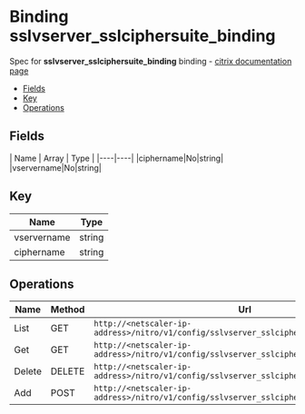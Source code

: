 # Binding sslvserver_sslciphersuite_binding

Spec for **sslvserver_sslciphersuite_binding** binding - [citrix documentation page](https://developer-docs.citrix.com/projects/netscaler-nitro-api/en/11.0/configuration/ssl/sslvserver_sslciphersuite_binding/sslvserver_sslciphersuite_binding/)

- [Fields](#fields)
- [Key](#key)
- [Operations](#operations)

## Fields

| Name | Array | Type |
|----|----|
|ciphername|No|string|
|vservername|No|string|

## Key

| Name | Type |
|----|----|
| vservername | string |
| ciphername | string |

## Operations

| Name | Method | Url |
|----|----|----|
| List | GET | `http://<netscaler-ip-address>/nitro/v1/config/sslvserver_sslciphersuite_binding` |
| Get | GET | `http://<netscaler-ip-address>/nitro/v1/config/sslvserver_sslciphersuite_binding/<name>` |
| Delete | DELETE | `http://<netscaler-ip-address>/nitro/v1/config/sslvserver_sslciphersuite_binding/<name>` |
| Add | POST | `http://<netscaler-ip-address>/nitro/v1/config/sslvserver_sslciphersuite_binding` |

